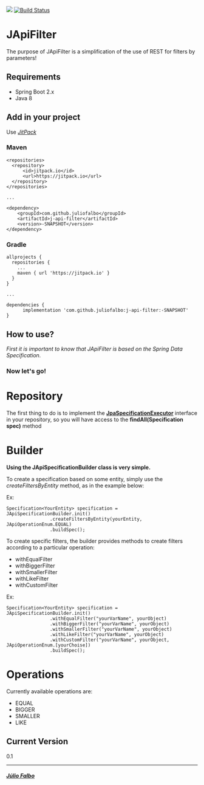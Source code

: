 [![](https://jitpack.io/v/juliofalbo/j-api-filter.svg)](https://jitpack.io/#juliofalbo/j-api-filter)
[![Build Status](https://travis-ci.org/juliofalbo/j-api-filter.svg?branch=master)](https://travis-ci.org/juliofalbo/j-api-filter)

# JApiFilter

The purpose of JApiFilter is a simplification of the use of REST for filters by parameters!

## Requirements

   * Spring Boot 2.x
   * Java 8

## Add in your project
Use [*JitPack*](https://jitpack.io/#juliofalbo/j-api-filter/-SNAPSHOT)

###  Maven

```
<repositories>
  <repository>
      <id>jitpack.io</id>
      <url>https://jitpack.io</url>
  </repository>
</repositories>

...

<dependency>
    <groupId>com.github.juliofalbo</groupId>
    <artifactId>j-api-filter</artifactId>
    <version>-SNAPSHOT</version>
</dependency>
```

### Gradle

```
allprojects {
  repositories {
    ...
    maven { url 'https://jitpack.io' }
  }
}

...

dependencies {
      implementation 'com.github.juliofalbo:j-api-filter:-SNAPSHOT'
}
```

## How to use?

*First it is important to know that JApiFilter is based on the Spring Data Specification.*

### Now let's go!

# Repository
The first thing to do is to implement the **[JpaSpecificationExecutor](https://docs.spring.io/spring-data/jpa/docs/current/api/org/springframework/data/jpa/repository/JpaSpecificationExecutor.html)** interface in your repository, so you will have access to the **findAll(Specification <T> spec)** method 

# Builder
**Using the JApiSpecificationBuilder class is very simple.**

To create a specification based on some entity, simply use the *createFiltersByEntity* method, as in the example below:

Ex:
```
Specification<YourEntity> specification = JApiSpecificationBuilder.init()
                .createFiltersByEntity(yourEntity, JApiOperationEnum.EQUAL)
                .buildSpec();
```

To create specific filters, the builder provides methods to create filters according to a particular operation:

* withEqualFilter
* withBiggerFilter
* withSmallerFilter
* withLikeFilter
* withCustomFilter

Ex:
```
Specification<YourEntity> specification = JApiSpecificationBuilder.init()
                .withEqualFilter("yourVarName", yourObject)
                .withBiggerFilter("yourVarName", yourObject)
                .withSmallerFilter("yourVarName", yourObject)
                .withLikeFilter("yourVarName", yourObject)
                .withCustomFilter("yourVarName", yourObject, JApiOperationEnum.[yourChoise])
                .buildSpec();
```

# Operations
Currently available operations are:

* EQUAL
* BIGGER
* SMALLER
* LIKE

## Current Version
0.1

___

##### [Júlio Falbo](http://juliofalbo.tech)
